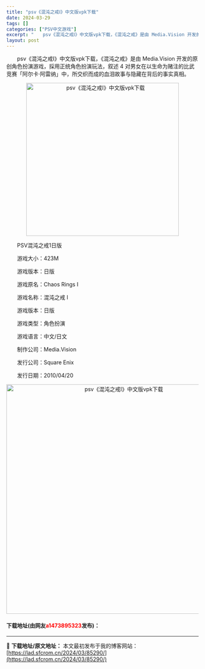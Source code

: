 ```yaml
---
title: "psv《混沌之戒Ⅰ》中文版vpk下载"
date: 2024-03-29
tags: []
categories: ["PSV中文游戏"]
excerpt: "　　psv《混沌之戒Ⅰ》中文版vpk下载，《混沌之戒》是由 Media.Vision 开发的原创角色扮演游戏，採用正统角色扮演玩法，叙述 4 对男女在以生命为赌注的比武竞赛「阿尔卡‧阿雷纳」中，所交织而成的血泪故事与隐藏在背后的事实真相。 　　PSV混沌之戒1日版 　　游戏大小：423M 　　游戏版&hellip;"
layout: post
---
```


 <p>　　psv《混沌之戒Ⅰ》中文版vpk下载，《混沌之戒》是由 Media.Vision 开发的原创角色扮演游戏，採用正统角色扮演玩法，叙述 4 对男女在以生命为赌注的比武竞赛「阿尔卡‧阿雷纳」中，所交织而成的血泪故事与隐藏在背后的事实真相。</p> <p align="center"><img align="" border="0" src="https://lad.sfcrom.cn/wp-content/uploads/2024/03/20240329_66066883ee616.jpg" width="400" alt="psv《混沌之戒Ⅰ》中文版vpk下载" /></p> <p>　　PSV混沌之戒1日版</p> <p>　　游戏大小：423M</p> <p>　　游戏版本：日版</p> <p>　　游戏原名：Chaos Rings I</p> <p>　　游戏名称：混沌之戒 I</p> <p>　　游戏版本：日版</p> <p>　　游戏类型：角色扮演</p> <p>　　游戏语言：中文/日文</p> <p>　　制作公司：Media.Vision</p> <p>　　发行公司：Square Enix</p> <p>　　发行日期：2010/04/20</p> <p align="center"><img align="" border="0" src="https://lad.sfcrom.cn/wp-content/uploads/2024/03/20240329_660668853b13c.jpg" width="600" alt="psv《混沌之戒Ⅰ》中文版vpk下载" /></p> <p><h4>下载地址(由网友<font color="red">a1473895323</font>发布)：</h4></p> 

---
📖 **下载地址/原文地址：** 本文最初发布于我的博客网站：[https://lad.sfcrom.cn/2024/03/85290/](https://lad.sfcrom.cn/2024/03/85290/)
